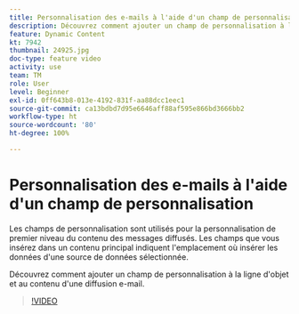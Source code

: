 ```yaml
---
title: Personnalisation des e-mails à l'aide d'un champ de personnalisation
description: Découvrez comment ajouter un champ de personnalisation à la ligne d'objet et au contenu d'une diffusion e-mail.
feature: Dynamic Content
kt: 7942
thumbnail: 24925.jpg
doc-type: feature video
activity: use
team: TM
role: User
level: Beginner
exl-id: 0ff643b8-013e-4192-831f-aa88dcc1eec1
source-git-commit: ca13bdbd7d95e6646aff88af595e866bd3666bb2
workflow-type: ht
source-wordcount: '80'
ht-degree: 100%

---
```


# Personnalisation des e-mails à l&#39;aide d&#39;un champ de personnalisation

Les champs de personnalisation sont utilisés pour la personnalisation de premier niveau du contenu des messages diffusés. Les champs que vous insérez dans un contenu principal indiquent l&#39;emplacement où insérer les données d&#39;une source de données sélectionnée.

Découvrez comment ajouter un champ de personnalisation à la ligne d&#39;objet et au contenu d&#39;une diffusion e-mail.

>[!VIDEO](https://video.tv.adobe.com/v/24925?quality=12)
